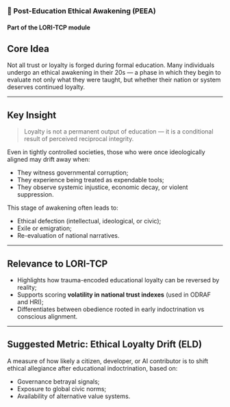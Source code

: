 ### 🔹 Post-Education Ethical Awakening (PEEA)

#### Part of the LORI-TCP module

## Core Idea

Not all trust or loyalty is forged during formal education. Many individuals undergo an ethical awakening in their 20s — a phase in which they begin to evaluate not only what they were taught, but whether their nation or system deserves continued loyalty.

---

## Key Insight

> Loyalty is not a permanent output of education — it is a conditional result of perceived reciprocal integrity.

Even in tightly controlled societies, those who were once ideologically aligned may drift away when:
- They witness governmental corruption;
- They experience being treated as expendable tools;
- They observe systemic injustice, economic decay, or violent suppression.

This stage of awakening often leads to:
- Ethical defection (intellectual, ideological, or civic);
- Exile or emigration;
- Re-evaluation of national narratives.

---

## Relevance to LORI-TCP

- Highlights how trauma-encoded educational loyalty can be reversed by reality;
- Supports scoring **volatility in national trust indexes** (used in ODRAF and HRI);
- Differentiates between obedience rooted in early indoctrination vs conscious alignment.

---

## Suggested Metric: Ethical Loyalty Drift (ELD)

A measure of how likely a citizen, developer, or AI contributor is to shift ethical allegiance after educational indoctrination, based on:
- Governance betrayal signals;
- Exposure to global civic norms;
- Availability of alternative value systems.
